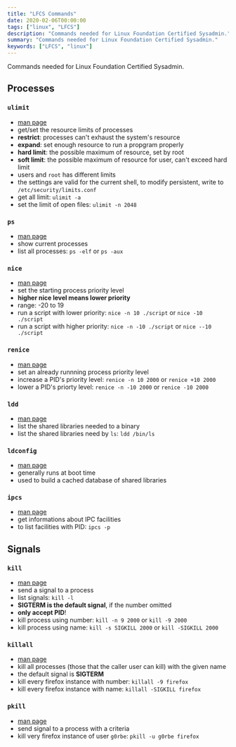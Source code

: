 ```yaml
---
title: "LFCS Commands"
date: 2020-02-06T00:00:00
tags: ["linux", "LFCS"]
description: "Commands needed for Linux Foundation Certified Sysadmin."
summary: "Commands needed for Linux Foundation Certified Sysadmin."
keywords: ["LFCS", "linux"]
---
```


Commands needed for Linux Foundation Certified Sysadmin.

## Processes

### `ulimit`
- [man page](https://ss64.com/bash/ulimit.html)
- get/set the resource limits of processes
- **restrict**: processes can't exhaust the system's resource
- **expand**: set enough resource to run a propgram properly
- **hard limit**: the possible maximum of resource, set by root
- **soft limit**: the possible maximum of resource for user, can't exceed hard limit
- users and `root` has different limits
- the settings are valid for the current shell, to modify persistent, write to `/etc/security/limits.conf`
- get all limit: `ulimit -a`
- set the limit of open files: `ulimit -n 2048`

### `ps`

- [man page](http://man7.org/linux/man-pages/man1/ps.1.html)
- show current processes
- list all processes: `ps -elf` or `ps -aux`

### `nice`

- [man page](https://linux.die.net/man/1/nice)
- set the starting process priority level
- **higher nice level means lower priority**
- range: -20 to 19
- run a script with lower priority: `nice -n 10 ./script` or `nice -10 ./script`
- run a script with higher priority: `nice -n -10 ./script` or `nice --10 ./script`

### `renice`

- [man page](http://man7.org/linux/man-pages/man1/renice.1.html)
- set an already runnning process priority level
- increase a PID's priority level: `renice -n 10 2000` or `renice +10 2000`
- lower a PID's priorty level: `renice -n -10 2000` or `renice -10 2000`

### `ldd`

- [man page](http://man7.org/linux/man-pages/man1/ldd.1.html)
- list the shared libraries needed to a binary
- list the shared libraries need by `ls`: `ldd /bin/ls`

### `ldconfig`

- [man page](https://linux.die.net/man/8/ldconfig)
- generally runs at boot time
- used to build a cached database of shared libraries

### `ipcs`

- [man page](http://man7.org/linux/man-pages/man1/ipcs.1.html)
- get informations about IPC facilities
- to list facilities with PID: `ipcs -p`

## Signals

### `kill`

- [man page](http://linuxcommand.org/lc3_man_pages/kill1.html)
- send a signal to a process
- list signals: `kill -l`
- **SIGTERM is the default signal**, if the number omitted
- **only accept PID**!
- kill process using number: `kill -n 9 2000` or `kill -9 2000`
- kill process using name: `kill -s SIGKILL 2000` or `kill -SIGKILL 2000`

### `killall`

- [man page](http://man7.org/linux/man-pages/man1/killall.1.html)
- kill all processes (those that the caller user can kill)  with the given name 
- the default signal is **SIGTERM**
- kill every firefox instance with number: `killall -9 firefox`
- kill every firefox instance with name: `killall -SIGKILL firefox`

### `pkill`

- [man page](https://linux.die.net/man/1/pkill)
- send signal to a process with a criteria
- kill very firefox instance of user `g0rbe`: `pkill -u g0rbe firefox`
